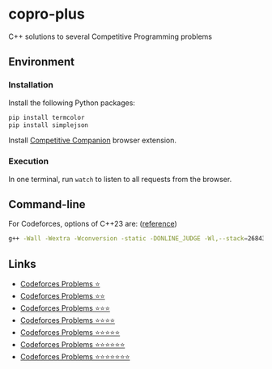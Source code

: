 # copro-plus

C++ solutions to several Competitive Programming problems

## Environment

### Installation

Install the following Python packages:

```bash
pip install termcolor
pip install simplejson
```

Install [Competitive Companion](https://github.com/jmerle/competitive-companion) browser extension.

### Execution

In one terminal, run `watch` to listen to all requests from the browser.

## Command-line

For Codeforces, options of C++23 are: ([reference](https://codeforces.com/blog/entry/121114))

```bash
g++ -Wall -Wextra -Wconversion -static -DONLINE_JUDGE -Wl,--stack=268435456 -O2 -std=c++23 -lstdc++exp A.cpp
```

## Links

- [Codeforces Problems ⭐](https://codeforces.com/problemset?order=BY_SOLVED_DESC&tags=0-800)
- [Codeforces Problems ⭐⭐](https://codeforces.com/problemset?order=BY_SOLVED_DESC&tags=801-1100)
- [Codeforces Problems ⭐⭐⭐](https://codeforces.com/problemset?order=BY_SOLVED_DESC&tags=1101-1600)
- [Codeforces Problems ⭐⭐⭐⭐](https://codeforces.com/problemset?order=BY_SOLVED_DESC&tags=1601-2000)
- [Codeforces Problems ⭐⭐⭐⭐⭐](https://codeforces.com/problemset?order=BY_SOLVED_DESC&tags=2001-2500)
- [Codeforces Problems ⭐⭐⭐⭐⭐⭐](https://codeforces.com/problemset?order=BY_SOLVED_DESC&tags=2501-3000)
- [Codeforces Problems ⭐⭐⭐⭐⭐⭐⭐](https://codeforces.com/problemset?order=BY_SOLVED_DESC&tags=3001-4000)
